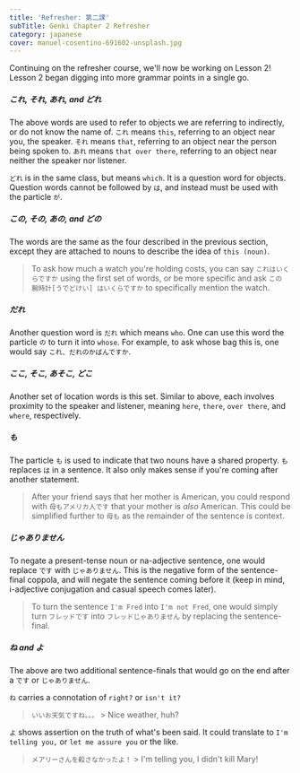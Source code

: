 ```yaml
---
title: 'Refresher: 第二課'
subTitle: Genki Chapter 2 Refresher
category: japanese
cover: manuel-cosentino-691602-unsplash.jpg
---
```


Continuing on the refresher course, we'll now be working on Lesson 2! Lesson 2 began digging into more grammar points in a single go.

##### これ, それ, あれ, and どれ

The above words are used to refer to objects we are referring to indirectly, or do not know the name of. `これ` means `this`, referring to an object near you, the speaker. `それ` means `that`,  referring to an object near the person being spoken to. `あれ` means `that over there`, referring to an object near neither the speaker nor listener.

`どれ` is in the same class, but means `which`. It is a question word for objects. Question words cannot be followed by `は`, and instead must be used with the particle `が`.

##### この, その, あの, and どの

The words are the same as the four described in the previous section, except they are attached to nouns to describe the idea of `this (noun)`.

> To ask how much a watch you're holding costs, you can say `これはいくらですか` using the first set of words, or be more specific and ask `この 腕時計[うでどけい] はいくらですか` to specifically mention the watch.

##### だれ

Another question word is `だれ` which means `who`. One can use this word the particle `の` to turn it into `whose`. For example, to ask whose bag this is, one would say `これ、だれのかばんですか`.

##### ここ, そこ, あそこ, どこ

Another set of location words is this set. Similar to above, each involves proximity to the speaker and listener, meaning `here`, `there`, `over there`, and `where`, respectively.

##### も

The particle `も` is used to indicate that two nouns have a shared property. `も` replaces `は` in a sentence. It also only makes sense if you're coming after another statement.

> After your friend says that her mother is American, you could respond with `母もアメリカ人です` that your mother is *also* American. This could be simplified further to `母も` as the remainder of the sentence is context.

##### じゃありません

To negate a present-tense noun or na-adjective sentence, one would replace `です` with `じゃありません`. This is the negative form of the sentence-final coppola, and will negate the sentence coming before it (keep in mind, i-adjective conjugation and casual speech comes later).

> To turn the sentence `I'm Fred` into `I'm not Fred`, one would simply turn `フレッドです` into `フレッドじゃありません` by replacing the sentence-final.

##### ね and よ

The above are two additional sentence-finals that would go on the end after a `です` or `じゃありません`.

`ね` carries a connotation of `right?` or `isn't it?`

> `いいお天気ですね。。。` > Nice weather, huh?

`よ` shows assertion on the truth of what's been said. It could translate to `I'm telling you,` or `let me assure you` or the like.

> `メアリーさんを殺さなかったよ！` > I'm telling you, I didn't kill Mary!